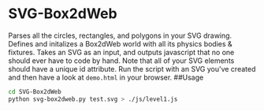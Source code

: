 # SVG-Box2dWeb

Parses all the circles, rectangles, and polygons in your SVG drawing. Defines and initalizes a Box2dWeb world with all its physics bodies & fixtures. Takes an SVG as an input, and outputs javascript that no one should ever have to code by hand. Note that all of your SVG elements should have a unique id attribute. Run the script with an SVG you've created and then have a look at `demo.html` in your browser.
##Usage
```bash
cd SVG-Box2dWeb
python svg-box2dweb.py test.svg > ./js/level1.js
```
